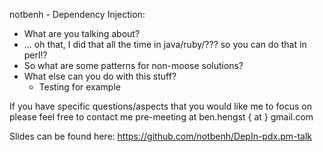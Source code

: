 notbenh -
Dependency Injection:

* What are you talking about?
* ... oh that, I did that all the time in java/ruby/??? so you can do that in perl!?
* So what are some patterns for non-moose solutions?
* What else can you do with this stuff?
  * Testing for example

If you have specific questions/aspects that you would like me to focus on please feel free to contact me pre-meeting at ben.hengst { at } gmail.com

Slides can be found here:
https://github.com/notbenh/DepIn-pdx.pm-talk
